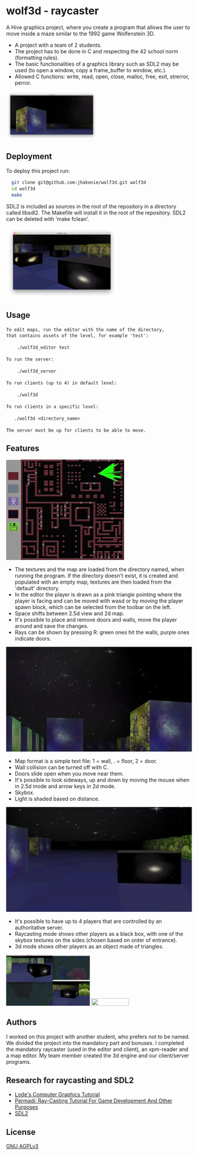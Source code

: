 # wolf3d - raycaster

A Hive graphics project, where you create a program that allows the user to move inside a maze similar to the 1992 game Wolfenstein 3D.

- A project with a team of 2 students.
- The project has to be done in C and respecting the 42 school norm (formatting rules).
- The basic functionalities of a graphics library such as SDL2 may be used (to open a window, copy a frame_buffer to window, etc.).
- Allowed C functions: write, read, open, close, malloc, free, exit, strerror, perror.
<p align="left">
  <img src="https://github.com/jhakonie/wolf3d/blob/main/screenshots/wolf3d_editor_sky.png" width="49%" height="45%">
</p>


## Deployment

To deploy this project run:


```bash
  git clone git@github.com:jhakonie/wolf3d.git wolf3d
  cd wolf3d
  make
```
SDL2 is included as sources in the root of the repository in a directory called libsdl2.
The Makefile will install it in the root of the repository. SDL2 can be deleted with 'make fclean'.

<p align="left">
  <img src="https://github.com/jhakonie/wolf3d/blob/main/screenshots/wolf3d_client_4_players.png" width="60%" height="60%">
</p>

## Usage

```
To edit maps, run the editor with the name of the directory,
that contains assets of the level, for example 'test':

    ./wolf3d_editor test

To run the server:

    ./wolf3d_server

To run clients (up to 4) in default level:

    ./wolf3d
    
To run clients in a specific level:

   ./wolf3d <directory_name>
   
The server must be up for clients to be able to move.
```

## Features

![demo](screenshots/wolf3d_editor.webp)

- The textures and the map are loaded from the directory named, when running the program.
   If the directory doesn't exist, it is created and populated with an empty map, textures are then loaded from the 'default' directory.
- In the editor the player is drawn as a pink triangle pointing where the player is facing and can be moved with wasd
or by moving the player spawn block, which can be selected from the toolbar on the left.
- Space shifts between 2.5d view and 2d map.
- It's possible to place and remove doors and walls, move the player around and save the changes.
- Rays can be shown by pressing R:
green ones hit the walls, purple ones indicate doors.

![demo](screenshots/wolf3d_clip.webp)

- Map format is a simple text file: 1 = wall, . = floor, 2 = door.
- Wall collision can be turned off with C.
- Doors slide open when you move near them.
- It's possible to look sideways, up and down by moving the mouse when in 2.5d mode and arrow keys in 2d mode.
- Skybox.
- Light is shaded based on distance.


![demo](screenshots/wolf3d_multiplayer.webp)

- It's possible to have up to 4 players that are controlled by an authoritative server.
- Raycasting mode shows other players as a black box, with one of the skybox textures on the sides (chosen based on order of entrance).
- 3d mode shows other players as an object made of triangles.

<p align="left">
  <img src="https://github.com/jhakonie/wolf3d/blob/main/screenshots/wolf3d_client_2_players_2.5d.png" width="45%" height="40%">
  <img src="https://github.com/jhakonie/wolf3d/blob/main/screenshots/wolf3d_client_2_players_3d.png" width="45%" height="40%">
</p>

## Authors

I worked on this project with another student, who prefers not to be named.
We divided the project into the mandatory part and bonuses.
I completed the mandatory raycaster (used in the editor and client), an xpm-reader and a map editor.
My team member created the 3d engine and our client/server programs.

## Research for raycasting and SDL2

 - [Lode's Computer Graphics Tutorial](https://lodev.org/cgtutor/raycasting2.html)
 - [Permadi: Ray-Casting Tutorial For Game Development And Other Purposes](https://permadi.com/1996/05/ray-casting-tutorial-table-of-contents/)
 - [SDL2](https://www.libsdl.org/)
 
## License

[GNU AGPLv3](https://choosealicense.com/licenses/agpl-3.0/)

